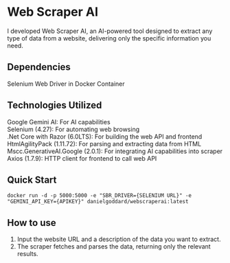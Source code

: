 # Web Scraper AI
I developed Web Scraper AI, an AI-powered tool designed to extract any type of data from a website, delivering only the specific information you need.

## Dependencies
Selenium Web Driver in Docker Container

## Technologies Utilized
Google Gemini AI: For AI capabilities  
Selenium (4.27): For automating web browsing  
.Net Core with Razor (6.0LTS): For building the web API and frontend  
HtmlAgilityPack (1.11.72): For parsing and extracting data from HTML  
Mscc.GenerativeAI.Google (2.0.1): For integrating AI capabilities into scraper  
Axios (1.7.9): HTTP client for frontend to call web API  

## Quick Start
```
docker run -d -p 5000:5000 -e "SBR_DRIVER={SELENIUM URL}" -e "GEMINI_API_KEY={APIKEY}" danielgoddard/webscraperai:latest
```

## How to use
1. Input the website URL and a description of the data you want to extract.
2. The scraper fetches and parses the data, returning only the relevant results.